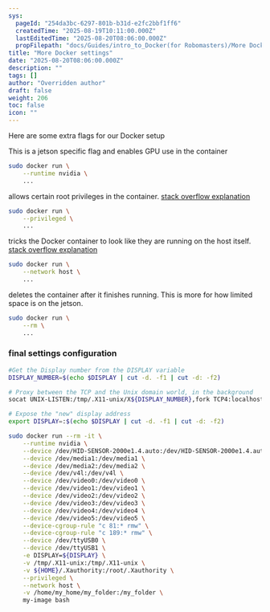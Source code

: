 ```yaml
---
sys:
  pageId: "254da3bc-6297-801b-b31d-e2fc2bbf1ff6"
  createdTime: "2025-08-19T10:11:00.000Z"
  lastEditedTime: "2025-08-20T08:06:00.000Z"
  propFilepath: "docs/Guides/intro_to_Docker(for Robomasters)/More Docker settings.md"
title: "More Docker settings"
date: "2025-08-20T08:06:00.000Z"
description: ""
tags: []
author: "Overridden author"
draft: false
weight: 206
toc: false
icon: ""
---
```


Here are some extra flags for our Docker setup

This is a jetson specific flag and enables GPU use in the container

```bash
sudo docker run \
	--runtime nvidia \
	...
```

allows certain root privileges in the container. [stack overflow explanation](https://stackoverflow.com/questions/75296630/what-does-the-docker-exec-privileged-flag-do)

```bash
sudo docker run \
	--privileged \
	...
```

tricks the Docker container to look like they are running on the host itself. [stack overflow explanation](https://stackoverflow.com/questions/43316376/what-does-network-host-option-in-docker-command-really-do)

```bash
sudo docker run \
	--network host \
	...
```

deletes the container after it finishes running. This is more for how limited space is on the jetson.

```bash
sudo docker run \
	--rm \
	...
```

### final settings configuration

```bash
#Get the Display number from the DISPLAY variable
DISPLAY_NUMBER=$(echo $DISPLAY | cut -d. -f1 | cut -d: -f2)

# Proxy between the TCP and the Unix domain world, in the background
socat UNIX-LISTEN:/tmp/.X11-unix/X${DISPLAY_NUMBER},fork TCP4:localhost:60${DISPLAY_NUMBER} &

# Expose the "new" display address
export DISPLAY=:$(echo $DISPLAY | cut -d. -f1 | cut -d: -f2)

sudo docker run --rm -it \
	--runtime nvidia \
	--device /dev/HID-SENSOR-2000e1.4.auto:/dev/HID-SENSOR-2000e1.4.auto \
	--device /dev/media1:/dev/media1 \
	--device /dev/media2:/dev/media2 \
	--device /dev/v4l:/dev/v4l \
	--device /dev/video0:/dev/video0 \
	--device /dev/video1:/dev/video1 \
	--device /dev/video2:/dev/video2 \
	--device /dev/video3:/dev/video3 \
	--device /dev/video4:/dev/video4 \
	--device /dev/video5:/dev/video5 \
	--device-cgroup-rule "c 81:* rmw" \
	--device-cgroup-rule "c 189:* rmw" \
	--device /dev/ttyUSB0 \
	--device /dev/ttyUSB1 \
	-e DISPLAY=${DISPLAY} \
	-v /tmp/.X11-unix:/tmp/.X11-unix \
	-v ${HOME}/.Xauthority:/root/.Xauthority \
	--privileged \
	--network host \
	-v /home/my_home/my_folder:/my_folder \
	my-image bash 
	
```
